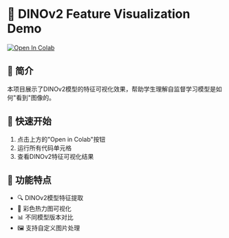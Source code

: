 # 🦕 DINOv2 Feature Visualization Demo

[![Open In Colab](https://colab.research.google.com/assets/colab-badge.svg)](https://colab.research.google.com/github/Tao0v0/DINOv2_demo/blob/main/notebooks/dinov2_feature_visualization_demo.ipynb)



## 📖 简介

本项目展示了DINOv2模型的特征可视化效果，帮助学生理解自监督学习模型是如何"看到"图像的。

## 🚀 快速开始

1. 点击上方的"Open in Colab"按钮
2. 运行所有代码单元格
3. 查看DINOv2特征可视化结果

## 🎯 功能特点

- 🔍 DINOv2模型特征提取
- 🎨 彩色热力图可视化
- 📊 不同模型版本对比
- 🖼️ 支持自定义图片处理
